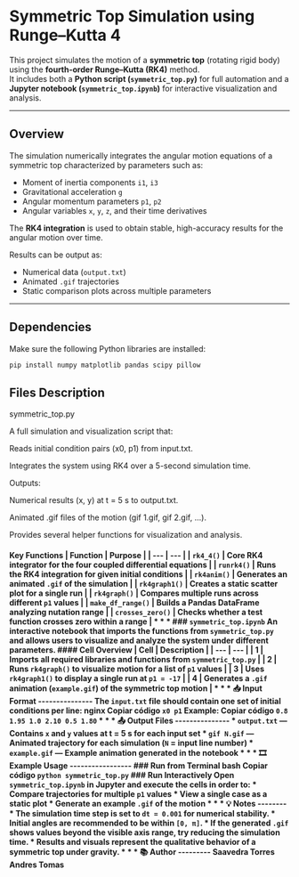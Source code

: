 # Symmetric Top Simulation using Runge–Kutta 4

This project simulates the motion of a **symmetric top** (rotating rigid body) using the **fourth-order Runge–Kutta (RK4)** method.  
It includes both a **Python script (`symmetric_top.py`)** for full automation and a **Jupyter notebook (`symmetric_top.ipynb`)** for interactive visualization and analysis.

---

## Overview

The simulation numerically integrates the angular motion equations of a symmetric top characterized by parameters such as:
- Moment of inertia components `i1`, `i3`
- Gravitational acceleration `g`
- Angular momentum parameters `p1`, `p2`
- Angular variables `x`, `y`, `z`, and their time derivatives

The **RK4 integration** is used to obtain stable, high-accuracy results for the angular motion over time.  

Results can be output as:
- Numerical data (`output.txt`)
- Animated `.gif` trajectories
- Static comparison plots across multiple parameters

---

## Dependencies

Make sure the following Python libraries are installed:

```bash
pip install numpy matplotlib pandas scipy pillow
```
## Files Description
symmetric_top.py

A full simulation and visualization script that:

Reads initial condition pairs (x0, p1) from input.txt.

Integrates the system using RK4 over a 5-second simulation time.

Outputs:

Numerical results (x, y) at t = 5 s to output.txt.

Animated .gif files of the motion (gif 1.gif, gif 2.gif, ...).

Provides several helper functions for visualization and analysis.
#### Key Functions | Function | Purpose | | --- | --- | | `rk4_4()` | Core RK4 integrator for the four coupled differential equations | | `runrk4()` | Runs the RK4 integration for given initial conditions | | `rk4anim()` | Generates an animated `.gif` of the simulation | | `rk4graph1()` | Creates a static scatter plot for a single run | | `rk4graph()` | Compares multiple runs across different `p1` values | | `make_df_range()` | Builds a Pandas DataFrame analyzing nutation range | | `crosses_zero()` | Checks whether a test function crosses zero within a range | * * * ### `symmetric_top.ipynb` An interactive notebook that imports the functions from `symmetric_top.py` and allows users to **visualize and analyze** the system under different parameters. #### Cell Overview | Cell | Description | | --- | --- | | **1** | Imports all required libraries and functions from `symmetric_top.py` | | **2** | Runs `rk4graph()` to visualize motion for a list of `p1` values | | **3** | Uses `rk4graph1()` to display a single run at `p1 = -17` | | **4** | Generates a `.gif` animation (`example.gif`) of the symmetric top motion | * * * 📥 Input Format --------------- The `input.txt` file should contain one set of initial conditions per line: nginx Copiar código `x0 p1` Example: Copiar código `0.8 1.95 1.0 2.10 0.5 1.80` * * * 📤 Output Files --------------- * `output.txt` — Contains `x` and `y` values at t = 5 s for each input set * `gif N.gif` — Animated trajectory for each simulation (`N` = input line number) * `example.gif` — Example animation generated in the notebook * * * 🎞️ Example Usage ----------------- ### Run from Terminal bash Copiar código `python symmetric_top.py` ### Run Interactively Open `symmetric_top.ipynb` in Jupyter and execute the cells in order to: * Compare trajectories for multiple `p1` values * View a single case as a static plot * Generate an example `.gif` of the motion * * * 💡 Notes -------- * The simulation time step is set to `dt = 0.001` for numerical stability. * Initial angles are recommended to be within `[0, π]`. * If the generated `.gif` shows values beyond the visible axis range, try reducing the simulation time. * Results and visuals represent the qualitative behavior of a symmetric top under gravity. * * * 📚 Author --------- **Saavedra Torres Andres Tomas**

